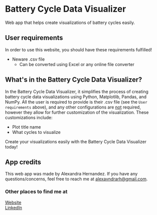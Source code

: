 # Battery Cycle Data Visualizer
Web app that helps create visualizations of battery cycles easily.

## User requirements
In order to use this website, you should have these requirements fulfilled!
- Neware .csv file
  - Can be converted using Excel or any online file converter
 
## What's in the Battery Cycle Data Visualizer?
In the Battery Cycle Data Visualizer, it simplifies the process of creating battery cycle data visualizations using Python, Matplotlib, Pandas, and NumPy. All the user is required to provide is their .csv file (see the `User requirements` above), and any other configurations are <u>not</u> required, however they allow for further customization of the visualization. These customizations include:
- Plot title name
- What cycles to visualize

Create your visualizations easily with the Battery Cycle Data Visualizer today!

## App credits
This web app was made by Alexandra Hernandez. If you have any questions/concerns, feel free to reach me at [alexavndrarh@gmail.com](mailto:alexavndrarh@gmail.com). </br>

### Other places to find me at
[Website](https://alexavndra.github.io) </br> 
[LinkedIn](https://linkedin.com/in/alexavndrarh)
